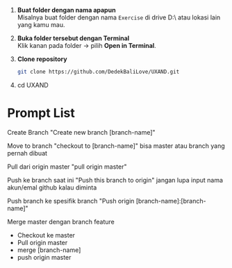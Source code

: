 1. **Buat folder dengan nama apapun**  
   Misalnya buat folder dengan nama `Exercise` di drive D:\ atau lokasi lain yang kamu mau.

2. **Buka folder tersebut dengan Terminal**  
   Klik kanan pada folder → pilih **Open in Terminal**.

3. **Clone repository**  
   ```bash
   git clone https://github.com/DedekBaliLove/UXAND.git

4. cd UXAND


Prompt List
=============
Create Branch
"Create new branch [branch-name]"

Move to branch
"checkout to [branch-name]" 
bisa master atau branch yang pernah dibuat

Pull dari origin master
"pull origin master"

Push ke branch saat ini
"Push this branch to origin"
jangan lupa input nama akun/emal github kalau diminta 

Push branch ke spesifik branch
"Push origin [branch-name]:[branch-name]"

Merge master dengan branch feature
- Checkout ke master
- Pull origin master
- merge [branch-name]
- push origin master
